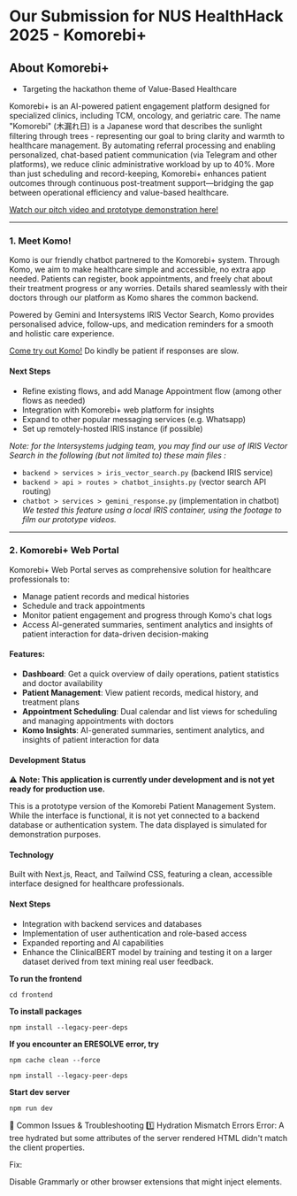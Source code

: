 # Our Submission for NUS HealthHack 2025 - Komorebi+

## About Komorebi+
* Targeting the hackathon theme of Value-Based Healthcare

Komorebi+ is an AI-powered patient engagement platform designed for specialized clinics, including TCM, oncology, and geriatric care. The name "Komorebi" (木漏れ日) is a Japanese word that describes the sunlight filtering through trees - representing our goal to bring clarity and warmth to healthcare management. By automating referral processing and enabling personalized, chat-based patient communication (via Telegram and other platforms), we reduce clinic administrative workload by up to 40%. More than just scheduling and record-keeping, Komorebi+ enhances patient outcomes through continuous post-treatment support—bridging the gap between operational efficiency and value-based healthcare.

[Watch our pitch video and prototype demonstration here!](https://www.youtube.com/watch?v=6OCESbkUncI)

---

### 1. Meet Komo!
Komo is our friendly chatbot partnered to the Komorebi+ system. Through Komo, we aim to make healthcare simple and accessible, no extra app needed. Patients can register, book appointments, and freely chat about their treatment progress or any worries. Details shared seamlessly with their doctors through our platform as Komo shares the common backend. 

Powered by Gemini and Intersystems IRIS Vector Search, Komo provides personalised advice, follow-ups, and medication reminders for a smooth and holistic care experience.

[Come try out Komo!](https://t.me/Komorebi_KomoBot) Do kindly be patient if responses are slow.

#### Next Steps

- Refine existing flows, and add Manage Appointment flow (among other flows as needed)
- Integration with Komorebi+ web platform for insights
- Expand to other popular messaging services (e.g. Whatsapp)
- Set up remotely-hosted IRIS instance (if possible)

*Note: for the Intersystems judging team, you may find our use of IRIS Vector Search in the following (but not limited to) these main files :*
* ```backend > services > iris_vector_search.py``` (backend IRIS service)
* ```backend > api > routes > chatbot_insights.py``` (vector search API routing)
* ```chatbot > services > gemini_response.py``` (implementation in chatbot)
*We tested this feature using a local IRIS container, using the footage to film our prototype videos.*

---

### 2. Komorebi+ Web Portal
Komorebi+ Web Portal serves as comprehensive solution for healthcare professionals to:
- Manage patient records and medical histories
- Schedule and track appointments
- Monitor patient engagement and progress through Komo's chat logs
- Access AI-generated summaries, sentiment analytics and insights of patient interaction for data-driven decision-making


#### Features:
- **Dashboard**: Get a quick overview of daily operations, patient statistics and doctor availability
- **Patient Management**: View patient records, medical history, and treatment plans
- **Appointment Scheduling**: Dual calendar and list views for scheduling and managing appointments with doctors 
- **Komo Insights**: AI-generated summaries, sentiment analytics, and insights of patient interaction for data

#### Development Status
⚠️ **Note: This application is currently under development and is not yet ready for production use.**

This is a prototype version of the Komorebi Patient Management System. While the interface is functional, it is not yet connected to a backend database or authentication system. The data displayed is simulated for demonstration purposes.

#### Technology

Built with Next.js, React, and Tailwind CSS, featuring a clean, accessible interface designed for healthcare professionals.

#### Next Steps

- Integration with backend services and databases
- Implementation of user authentication and role-based access
- Expanded reporting and AI capabilities
- Enhance the ClinicalBERT model by training and testing it on a larger dataset derived from text mining real user feedback.

**To run the frontend**

```cd frontend```

**To install packages**

```npm install --legacy-peer-deps```

**If you encounter an ERESOLVE error, try**

```npm cache clean --force```

```npm install --legacy-peer-deps```

**Start dev server**

```npm run dev```



🔧 Common Issues & Troubleshooting
1️⃣ Hydration Mismatch Errors
Error:
A tree hydrated but some attributes of the server rendered HTML didn't match the client properties.

Fix:

Disable Grammarly or other browser extensions that might inject elements.

